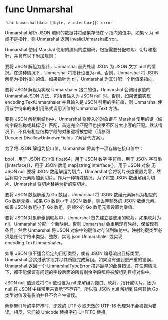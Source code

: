 # func Unmarshal
```
func Unmarshal(data []byte, v interface{}) error
```
Unmarshal 解析 JSON 编码的数据并将结果存储在 v 指向的值中。如果 v 为 nil 或不是指针，则 Unmarshal 返回 InvalidUnmarshalError。

Unmarshal 使用 Marshal 使用的编码的逆编码，根据需要分配映射、切片和指针，并具有以下附加规则：

要将 JSON 解组为指针，Unmarshal 首先处理 JSON 为 JSON 文字 null 的情况。在这种情况下，Unmarshal 将指针设置为 nil。否则，Unmarshal 将 JSON 解组为指针指向的值。如果指针为 nil，Unmarshal 为其分配一个新值来指向。

要将 JSON 解组为实现 Unmarshaler 接口的值，Unmarshal 会调用该值的 UnmarshalJSON 方法，包括当输入为 JSON null 时。否则，如果该值实现 encoding.TextUnmarshaler 并且输入是 JSON 引用的字符串，则 Unmarshal 使用该字符串的未引用形式调用该值的 UnmarshalText 方法。

要将 JSON 解组到结构中，Unmarshal 将传入的对象键与 Marshal 使用的键（结构字段名称或其标记）匹配，首选完全匹配但也接受不区分大小写的匹配。默认情况下，不具有相应结构字段的对象键将被忽略（请参阅 Decoder.DisallowUnknownFields 了解替代方案）。

为了将 JSON 解组为接口值，Unmarshal 将其中一项存储在接口值中：

bool，用于 JSON 布尔值
float64，用于 JSON 数字
字符串，用于 JSON 字符串
[]interface{}，用于 JSON 数组
map[string]interface{}，用于 JSON 对象
无 JSON null
要将 JSON 数组解组为切片，Unmarshal 会将切片长度重置为零，然后将每个元素附加到切片。作为一种特殊情况，为了将空 JSON 数组解组为切片，Unmarshal 将切片替换为新的空切片。

要将 JSON 数组解组为 Go 数组，Unmarshal 将 JSON 数组元素解码为相应的 Go 数组元素。如果 Go 数组小于 JSON 数组，则丢弃额外的 JSON 数组元素。如果 JSON 数组小于 Go 数组，则额外的 Go 数组元素设置为零值。

要将 JSON 对象解组到映射中，Unmarshal 首先建立要使用的映射。如果映射为 nil，Unmarshal 分配一个新映射。否则 Unmarshal 会重用现有映射，保留现有条目。然后 Unmarshal 将 JSON 对象中的键值对存储到映射中。映射的键类型必须是任何字符串类型、整数、实现 json.Unmarshaler 或实现 encoding.TextUnmarshaler。

如果 JSON 值不适合给定的目标类型，或者 JSON 编号溢出目标类型，Unmarshal 会跳过该字段并尽其所能完成解组。如果没有遇到更严重的错误，Unmarshal 返回一个 UnmarshalTypeError 描述最早的此类错误。在任何情况下，都不能保证有问题的字段后面的所有剩余字段都将被解组到目标对象中。

JSON null 值通过将 Go 值设置为 nil 来解组为接口、映射、指针或切片。因为 null 在 JSON 中经常用来表示“不存在”，所以将 JSON null 解组到任何其他 Go 类型对值没有影响并且不会产生错误。

解组带引号的字符串时，无效的 UTF-8 或无效的 UTF-16 代理对不会被视为错误。相反，它们被 Unicode 替换字符 U+FFFD 替换。